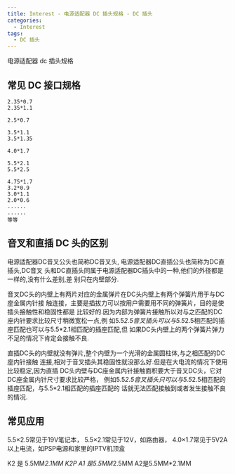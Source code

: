 ```yaml
---
title: Interest - 电源适配器 DC 插头规格 - DC 插头
categories:
  - Interest
tags:
  - DC 插头
---
```


电源适配器 dc 插头规格

<!--more-->

## 常见 DC 接口规格

    2.35*0.7
    2.35*1.1

    2.5*0.7

    3.5*1.1
    3.5*1.35

    4.0*1.7

    5.5*2.1
    5.5*2.5

    4.75*1.7
    3.2*0.9
    3.0*1.1
    2.0*0.6
    ......
    ......
    等等

## 音叉和直插 DC 头的区别

电源适配器DC音叉公头也简称DC音叉头, 电源适配器DC直插公头也简称为DC直插头,DC音叉
头和DC直插头同属于电源适配器DC插头中的一种,他们的外径都是一样的,没有什么差别,差
别只在内壁部分.

音叉DC头的内壁上有两片对应的金属弹片在DC头内壁上有两个弹簧片用于与DC座金属内针接
触连接，主要是插拔力可以按用户需要用不同的弹簧片，目的是使插头接触性和稳固性都是
比较好的.因为内部为弹簧片接触所以对与之匹配的DC座内针要求比较尺寸稍微宽松一点,例
如5.5*2.5音叉插头可以与5.5*2.5相匹配的插座匹配也可以与5.5*2.1相匹配的插座匹配,但
如果DC头内壁上的两个弹簧片弹力不足的情况下肯定会接触不良.
 
直插DC头的内壁就没有弹片,整个内壁为一个光滑的金属圆柱体,与之相匹配的DC座内针接触
连接,相对于音叉插头其稳固性就没那么好.但是在大电流的情况下使用比较稳定,因为直插
DC头内壁与DC座金属内针接触面积要大于音叉DC头，它对DC座金属内针尺寸要求比较严格，
例如5.5*2.5音叉插头只可以与5.5*2.5相匹配的插座匹配，与5.5*2.1相匹配的插座匹配的
话就无法匹配接触到或者发生接触不良的情况.

## 常见应用
 
5.5×2.5常见于19V笔记本，
5.5×2.1常见于12V，如路由器，
4.0×1.7常见于5V2A以上电流，如PSP电源和家里的IPTV机顶盒

K2 是 5.5MM*2.1MM
K2P A1 是5.5MM*2.5MM  A2是5.5MM*2.1MM
